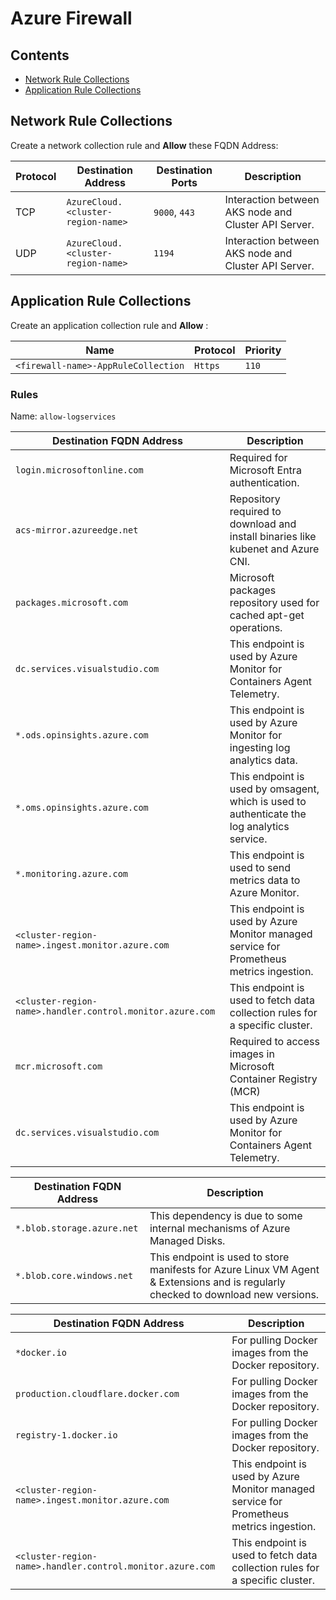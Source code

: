 # Azure Firewall

## Contents

- [Network Rule Collections](#network-rule-collections)
- [Application Rule Collections](#application-rule-collections)

## Network Rule Collections

Create a network collection rule and __Allow__ these FQDN Address:

| Protocol | Destination Address | Destination Ports | Description |
|----------|----------------------|-------------------|-------------|
| TCP      | `AzureCloud.<cluster-region-name>` | `9000`, `443`     | Interaction between AKS node and Cluster API Server.      |
| UDP      | `AzureCloud.<cluster-region-name>` | `1194`            | Interaction between AKS node and Cluster API Server.      |

## Application Rule Collections

Create an application collection rule and __Allow__ :

| Name                              | Protocol  | Priority    |
|-----------------------------------|-----------|-------------|
| `<firewall-name>-AppRuleCollection`  |  `Https`   | `110`        |

### Rules

Name: `allow-logservices`

| Destination FQDN Address         |Description                   |
|----------------------------------|------------------------------|
| `login.microsoftonline.com`           | Required for Microsoft Entra authentication. |
| `acs-mirror.azureedge.net`            | Repository required to download and install binaries like kubenet and Azure CNI. |
| `packages.microsoft.com`              | Microsoft packages repository used for cached apt-get operations. |
| `dc.services.visualstudio.com`            | This endpoint is used by Azure Monitor for Containers Agent Telemetry. |
| `*.ods.opinsights.azure.com`            | This endpoint is used by Azure Monitor for ingesting log analytics data. |
| `*.oms.opinsights.azure.com`            | This endpoint is used by omsagent, which is used to authenticate the log analytics service. |
| `*.monitoring.azure.com`                | This endpoint is used to send metrics data to Azure Monitor. |
| `<cluster-region-name>.ingest.monitor.azure.com` | This endpoint is used by Azure Monitor managed service for Prometheus metrics ingestion. |
| `<cluster-region-name>.handler.control.monitor.azure.com`  | This endpoint is used to fetch data collection rules for a specific cluster. |
| `mcr.microsoft.com`           | Required to access images in Microsoft Container Registry (MCR)       |
| `dc.services.visualstudio.com`                           | This endpoint is used by Azure Monitor for Containers Agent Telemetry. |

| Destination FQDN Address   |Description                   |
|----------------------------|------------------------------|
| `*.blob.storage.azure.net` | This dependency is due to some internal mechanisms of Azure Managed Disks.   |
| `*.blob.core.windows.net`  | This endpoint is used to store manifests for Azure Linux VM Agent & Extensions and is regularly checked to download new versions. |

| Destination FQDN Address           |Description                   |
|------------------------------------|------------------------------|
| `*docker.io`                       | For pulling Docker images from the Docker repository. |
| `production.cloudflare.docker.com` | For pulling Docker images from the Docker repository. |
| `registry-1.docker.io`             | For pulling Docker images from the Docker repository. |
| `<cluster-region-name>.ingest.monitor.azure.com` | This endpoint is used by Azure Monitor managed service for Prometheus metrics ingestion. |
| `<cluster-region-name>.handler.control.monitor.azure.com`  | This endpoint is used to fetch data collection rules for a specific cluster. |

